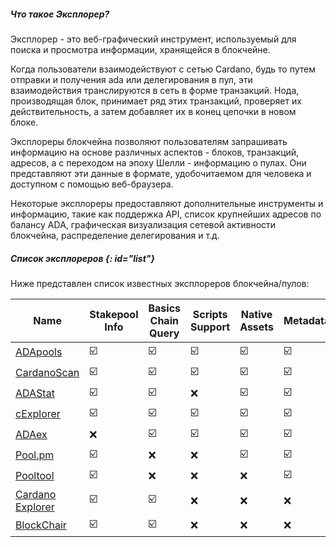 ##### Что такое Эксплорер?

Эксплорер - это веб-графический инструмент, используемый для поиска и просмотра информации, хранящейся в блокчейне.

Когда пользователи взаимодействуют с сетью Cardano, будь то путем отправки и получения ada или делегирования в пул, эти взаимодействия транслируются в сеть в форме транзакций. Нода, производящая блок, принимает ряд этих транзакций, проверяет их действительность, а затем добавляет их в конец цепочки в новом блоке.

Эксплореры блокчейна позволяют пользователям запрашивать информацию на основе различных аспектов - блоков, транзакций, адресов, а с переходом на эпоху Шелли - информацию о пулах. Они представляют эти данные в формате, удобочитаемом для человека и доступном с помощью веб-браузера.

Некоторые эксплореры предоставляют дополнительные инструменты и информацию, такие как поддержка API, список крупнейших адресов по балансу ADA, графическая визуализация сетевой активности блокчейна, распределение делегирования и т.д.

##### Список эксплореров {: id="list"}

Ниже представлен список известных эксплореров блокчейна/пулов:

|Name              |Stakepool Info         |Basics Chain Query     |Scripts Support        |Native Assets          |Metadata               |Analytics              |API Support            |Rich List              |
|------------------|-----------------------|-----------------------|-----------------------|-----------------------|-----------------------|-----------------------|-----------------------|-----------------------|
|[ADApools]        |:ballot_box_with_check:|:ballot_box_with_check:|:ballot_box_with_check:|:ballot_box_with_check:|:ballot_box_with_check:|:ballot_box_with_check:|:ballot_box_with_check:|:ballot_box_with_check:|
|[CardanoScan]     |:ballot_box_with_check:|:ballot_box_with_check:|:ballot_box_with_check:|:ballot_box_with_check:|:ballot_box_with_check:|:x:                    |:x:                    |:ballot_box_with_check:|
|[ADAStat]         |:ballot_box_with_check:|:ballot_box_with_check:|:x:                    |:ballot_box_with_check:|:ballot_box_with_check:|:ballot_box_with_check:|:x:                    |:ballot_box_with_check:|
|[cExplorer]       |:ballot_box_with_check:|:ballot_box_with_check:|:ballot_box_with_check:|:ballot_box_with_check:|:ballot_box_with_check:|:ballot_box_with_check:|:x:                    |:ballot_box_with_check:|
|[ADAex]           |:x:                    |:ballot_box_with_check:|:ballot_box_with_check:|:ballot_box_with_check:|:ballot_box_with_check:|:ballot_box_with_check:|:x:                    |:ballot_box_with_check:|
|[Pool.pm]         |:ballot_box_with_check:|:x:                    |:x:                    |:ballot_box_with_check:|:ballot_box_with_check:|:x:                    |:x:                    |:x:                    |
|[Pooltool]        |:ballot_box_with_check:|:x:                    |:x:                    |:x:                    |:ballot_box_with_check:|:ballot_box_with_check:|:x:                    |:x:                    |
|[Cardano Explorer]|:ballot_box_with_check:|:ballot_box_with_check:|:x:                    |:x:                    |:x:                    |:x:                    |:x:                    |:x:                    |
|[BlockChair]      |:ballot_box_with_check:|:ballot_box_with_check:|:x:                    |:x:                    |:x:                    |:x:                    |:x:                    |:x:                    |

[ADApools]: https://adapools.org
[CardanoScan]: https://cardanoscan.io
[ADAStat]: https://adastat.net
[cExplorer]: https://cexplorer.io
[ADAEx]: https://adaex.org
[Pool.pm]: https://pool.pm
[Pooltool]: https://pooltool.io
[Cardano Explorer]: https://explorer.cardano.org
[BlockChair]: https://blockchair.com/cardano
